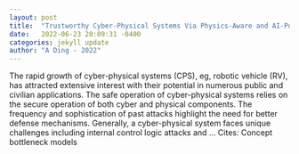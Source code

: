 ```yaml
---
layout: post
title:  "Trustworthy Cyber-Physical Systems Via Physics-Aware and AI-Powered Security"
date:   2022-06-23 20:09:31 -0400
categories: jekyll update
author: "A Ding - 2022"
---
```

The rapid growth of cyber-physical systems (CPS), eg, robotic vehicle (RV), has attracted extensive interest with their potential in numerous public and civilian applications. The safe operation of cyber-physical systems relies on the secure operation of both cyber and physical components. The frequency and sophistication of past attacks highlight the need for better defense mechanisms. Generally, a cyber-physical system faces unique challenges including internal control logic attacks and …
Cites: ‪Concept bottleneck models‬  